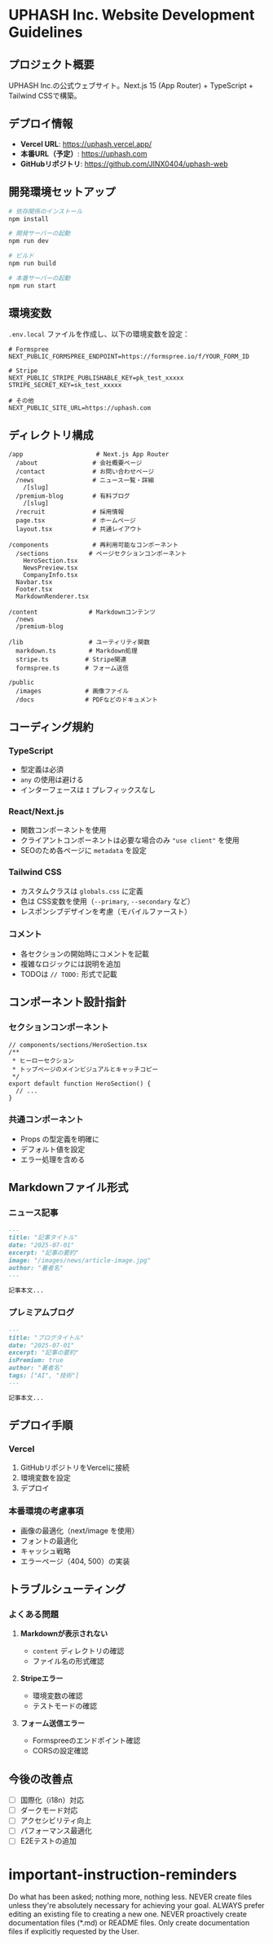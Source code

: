 # UPHASH Inc. Website Development Guidelines

## プロジェクト概要
UPHASH Inc.の公式ウェブサイト。Next.js 15 (App Router) + TypeScript + Tailwind CSSで構築。

## デプロイ情報
- **Vercel URL**: https://uphash.vercel.app/
- **本番URL（予定）**: https://uphash.com
- **GitHubリポジトリ**: https://github.com/JINX0404/uphash-web

## 開発環境セットアップ

```bash
# 依存関係のインストール
npm install

# 開発サーバーの起動
npm run dev

# ビルド
npm run build

# 本番サーバーの起動
npm run start
```

## 環境変数

`.env.local` ファイルを作成し、以下の環境変数を設定：

```env
# Formspree
NEXT_PUBLIC_FORMSPREE_ENDPOINT=https://formspree.io/f/YOUR_FORM_ID

# Stripe
NEXT_PUBLIC_STRIPE_PUBLISHABLE_KEY=pk_test_xxxxx
STRIPE_SECRET_KEY=sk_test_xxxxx

# その他
NEXT_PUBLIC_SITE_URL=https://uphash.com
```

## ディレクトリ構成

```
/app                    # Next.js App Router
  /about               # 会社概要ページ
  /contact             # お問い合わせページ
  /news                # ニュース一覧・詳細
    /[slug]
  /premium-blog        # 有料ブログ
    /[slug]
  /recruit             # 採用情報
  page.tsx             # ホームページ
  layout.tsx           # 共通レイアウト

/components            # 再利用可能なコンポーネント
  /sections           # ページセクションコンポーネント
    HeroSection.tsx
    NewsPreview.tsx
    CompanyInfo.tsx
  Navbar.tsx
  Footer.tsx
  MarkdownRenderer.tsx

/content              # Markdownコンテンツ
  /news
  /premium-blog

/lib                  # ユーティリティ関数
  markdown.ts         # Markdown処理
  stripe.ts          # Stripe関連
  formspree.ts       # フォーム送信

/public
  /images            # 画像ファイル
  /docs              # PDFなどのドキュメント
```

## コーディング規約

### TypeScript
- 型定義は必須
- `any` の使用は避ける
- インターフェースは `I` プレフィックスなし

### React/Next.js
- 関数コンポーネントを使用
- クライアントコンポーネントは必要な場合のみ `"use client"` を使用
- SEOのため各ページに `metadata` を設定

### Tailwind CSS
- カスタムクラスは `globals.css` に定義
- 色は CSS変数を使用（`--primary`, `--secondary` など）
- レスポンシブデザインを考慮（モバイルファースト）

### コメント
- 各セクションの開始時にコメントを記載
- 複雑なロジックには説明を追加
- TODOは `// TODO:` 形式で記載

## コンポーネント設計指針

### セクションコンポーネント
```tsx
// components/sections/HeroSection.tsx
/**
 * ヒーローセクション
 * トップページのメインビジュアルとキャッチコピー
 */
export default function HeroSection() {
  // ...
}
```

### 共通コンポーネント
- Props の型定義を明確に
- デフォルト値を設定
- エラー処理を含める

## Markdownファイル形式

### ニュース記事
```markdown
---
title: "記事タイトル"
date: "2025-07-01"
excerpt: "記事の要約"
image: "/images/news/article-image.jpg"
author: "著者名"
---

記事本文...
```

### プレミアムブログ
```markdown
---
title: "ブログタイトル"
date: "2025-07-01"
excerpt: "記事の要約"
isPremium: true
author: "著者名"
tags: ["AI", "技術"]
---

記事本文...
```

## デプロイ手順

### Vercel
1. GitHubリポジトリをVercelに接続
2. 環境変数を設定
3. デプロイ

### 本番環境の考慮事項
- 画像の最適化（next/image を使用）
- フォントの最適化
- キャッシュ戦略
- エラーページ（404, 500）の実装

## トラブルシューティング

### よくある問題
1. **Markdownが表示されない**
   - `content` ディレクトリの確認
   - ファイル名の形式確認

2. **Stripeエラー**
   - 環境変数の確認
   - テストモードの確認

3. **フォーム送信エラー**
   - Formspreeのエンドポイント確認
   - CORSの設定確認

## 今後の改善点
- [ ] 国際化（i18n）対応
- [ ] ダークモード対応
- [ ] アクセシビリティ向上
- [ ] パフォーマンス最適化
- [ ] E2Eテストの追加
# important-instruction-reminders
Do what has been asked; nothing more, nothing less.
NEVER create files unless they're absolutely necessary for achieving your goal.
ALWAYS prefer editing an existing file to creating a new one.
NEVER proactively create documentation files (*.md) or README files. Only create documentation files if explicitly requested by the User.